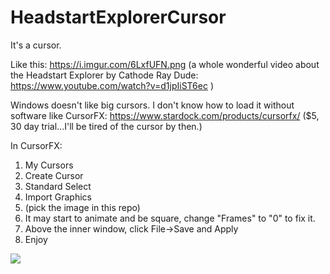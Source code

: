 # HeadstartExplorerCursor

It's a cursor.  

Like this: https://i.imgur.com/6LxfUFN.png (a whole wonderful video about the Headstart Explorer by Cathode Ray Dude: https://www.youtube.com/watch?v=d1jpIiST6ec )

Windows doesn't like big cursors.  I don't know how to load it without software like CursorFX: https://www.stardock.com/products/cursorfx/ ($5, 30 day trial...I'll be tired of the cursor by then.)

In CursorFX:
1. My Cursors
2. Create Cursor
3. Standard Select
4. Import Graphics
5. (pick the image in this repo)
6. It may start to animate and be square, change "Frames" to "0" to fix it.
7. Above the inner window, click File->Save and Apply
8. Enjoy

![](https://i.imgur.com/p9vb3NL.png)

